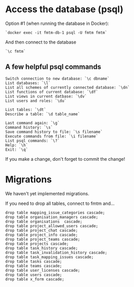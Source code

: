 # Access the database (psql)

Option #1 (when running the database in Docker):

    `docker exec -it fmtm-db-1 psql -U fmtm fmtm`

And then connect to the database

    `\c fmtm`

## A few helpful psql commands

    Switch connection to new database: `\c dbname`
    List databases: `\l`
    List all schemes of currently connected database: `\dn`
    List functions of current database: `\df`
    List views in current datbase: `\dv`
    List users and roles: `\du`

    List tables: `\dt`
    Describe a table: `\d table_name`

    Last command again: `\g`
    Command history: `\s`
    Save command history to file: `\s filename`
    Execute commands from file: `\i filename`
    List psql commands: `\?`
    Help: `\h`
    Exit: `\q`

If you make a change, don't forget to commit the change!

# Migrations

We haven't yet implemented migrations.

If you need to drop all tables, connect to fmtm and...

    drop table mapping_issue_categories cascade;
    drop table organisation_managers cascade;
    drop table organisations  cascade;
    drop table project_allowed_users cascade;
    drop table project_chat cascade;
    drop table project_info cascade;
    drop table project_teams cascade;
    drop table projects cascade;
    drop table task_history cascade;
    drop table task_invalidation_history cascade;
    drop table task_mapping_issues cascade;
    drop table tasks cascade;
    drop table teams cascade;
    drop table user_licenses cascade;
    drop table users cascade;
    drop table x_form cascade;
